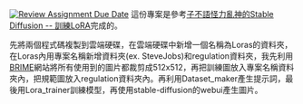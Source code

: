 [![Review Assignment Due Date](https://classroom.github.com/assets/deadline-readme-button-24ddc0f5d75046c5622901739e7c5dd533143b0c8e959d652212380cedb1ea36.svg)](https://classroom.github.com/a/X3WkcXtG)
這份專案是參考[子不語怪力亂神的Stable Diffusion -- 訓練LoRA](<https://vocus.cc/article/642db062fd897800014596ad>)完成的。

先將兩個程式碼複製到雲端硬碟，在雲端硬碟中新增一個名稱為Loras的資料夾，在Loras內用專案名稱新增資料夾(ex. SteveJobs)和regulation資料夾，我先利用[BRIME](<https://www.birme.net/?target_width=512&target_height=512>)網站將所有使用到的圖片都裁剪成512x512，再把訓練圖放入專案名稱資料夾內，把規範圖放入regulation資料夾內。再利用Dataset_maker產生提示詞，最後用Lora_trainer訓練模型，再使用stable-diffusion的webui產生圖片。
